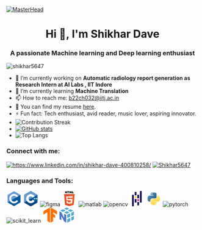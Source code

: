 
[![MasterHead](https://user-images.githubusercontent.com/74038190/241765440-80728820-e06b-4f96-9c9e-9df46f0cc0a5.gif)](https://shikhar5647.io)
<h1 align="center">Hi 👋, I'm Shikhar Dave</h1>
<h3 align="center">A passionate Machine learning and Deep learning enthusiast</h3>

<p align="left"> <img src="https://komarev.com/ghpvc/?username=shikhar5647&label=Profile%20views&color=0e75b6&style=flat" alt="shikhar5647" /> </p>

- 🔭 I’m currently working on **Automatic radiology report generation as Research Intern at AI Labs , IIT Indore**
- 🌱 I’m currently learning **Machine Translation**
- 📫 How to reach me: [b22ch032@iitj.ac.in](mailto:b22ch032@iitj.ac.in)
- 📄 You can find my resume [here](https://drive.google.com/file/d/15UD0xaV_y_g_YBkh43coCaa3oUm46pDU/view?usp=drive_link).
- ⚡ Fun fact: Tech enthusiast, avid reader, music lover, aspiring innovator.
- ![Contribution Streak](https://github-readme-streak-stats.herokuapp.com/?user=shikhar5647&theme=dark)
- [![GitHub stats](https://github-readme-stats.vercel.app/api?username=shikhar5647)](https://github.com/shikhar5647/github-readme-stats)
- ![Top Langs](https://github-readme-stats.vercel.app/api/top-langs/?username=shikhar5647&layout=compact)


<h3 align="left">Connect with me:</h3>
<p align="left">
  <a href="https://www.linkedin.com/in/shikhar-dave-400810258/" target="_blank"><img align="center" src="https://raw.githubusercontent.com/rahuldkjain/github-profile-readme-generator/master/src/images/icons/Social/linked-in-alt.svg" alt="https://www.linkedin.com/in/shikhar-dave-400810258/" height="30" width="40" /></a>
  <a href="https://leetcode.com/ShikharDave/" target="_blank"><img align="center" src="https://raw.githubusercontent.com/rahuldkjain/github-profile-readme-generator/master/src/images/icons/Social/leet-code.svg" alt="Shikhar5647" height="30" width="40" /></a>
</p>

<h3 align="left">Languages and Tools:</h3>
<p align="left">
  <img src="https://raw.githubusercontent.com/devicons/devicon/master/icons/c/c-original.svg" alt="c" width="40" height="40"/>
  <img src="https://raw.githubusercontent.com/devicons/devicon/master/icons/cplusplus/cplusplus-original.svg" alt="cplusplus" width="40" height="40"/>
  <img src="https://www.vectorlogo.zone/logos/figma/figma-icon.svg" alt="figma" width="40" height="40"/>
  <img src="https://raw.githubusercontent.com/devicons/devicon/master/icons/html5/html5-original-wordmark.svg" alt="html5" width="40" height="40"/>
  <img src="https://upload.wikimedia.org/wikipedia/commons/2/21/Matlab_Logo.png" alt="matlab" width="40" height="40"/>
  <img src="https://www.vectorlogo.zone/logos/opencv/opencv-icon.svg" alt="opencv" width="40" height="40"/>
  <img src="https://raw.githubusercontent.com/devicons/devicon/2ae2a900d2f041da66e950e4d48052658d850630/icons/pandas/pandas-original.svg" alt="pandas" width="40" height="40"/>
  <img src="https://raw.githubusercontent.com/devicons/devicon/master/icons/python/python-original.svg" alt="python" width="40" height="40"/>
  <img src="https://www.vectorlogo.zone/logos/pytorch/pytorch-icon.svg" alt="pytorch" width="40" height="40"/>
  <img src="https://upload.wikimedia.org/wikipedia/commons/0/05/Scikit_learn_logo_small.svg" alt="scikit_learn" width="40" height="40"/>
  <img src="https://raw.githubusercontent.com/devicons/devicon/master/icons/tensorflow/tensorflow-original.svg" alt="tensorflow" width="40" height="40"/>
  <img src="https://raw.githubusercontent.com/devicons/devicon/master/icons/numpy/numpy-original.svg" alt="numpy" width="40" height="40"/>
  

